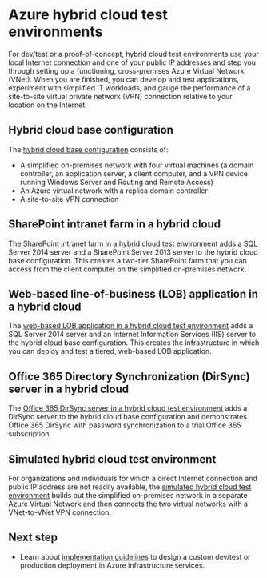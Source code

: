 <properties
	pageTitle="Hybrid cloud test environments in Azure | Microsoft Azure"
	description="Find the articles that describe how to build dev/test or proof-of-concept IT pro environments for your Azure-based hybrid cloud."
	documentationCenter=""
	services="virtual-machines-windows"
	authors="JoeDavies-MSFT"
	manager="timlt"
	editor=""
	tags="azure-resource-manager"/>

<tags
	ms.service="virtual-machines-windows"
	ms.date="04/01/2016"
	wacn.date=""/>

# Azure hybrid cloud test environments

For dev/test or a proof-of-concept, hybrid cloud test environments use your local Internet connection and one of your public IP addresses and step you through setting up a functioning, cross-premises Azure Virtual Network (VNet). When you are finished, you can develop and test applications, experiment with simplified IT workloads, and gauge the performance of a site-to-site virtual private network (VPN) connection relative to your location on the Internet.

## Hybrid cloud base configuration

The [hybrid cloud base configuration](/documentation/articles/virtual-machines-windows-ps-hybrid-cloud-test-env-base/) consists of:

- A simplified on-premises network with four virtual machines (a domain controller, an application server, a client computer, and a VPN device running Windows Server and Routing and Remote Access)
- An Azure virtual network with a replica domain controller
- A site-to-site VPN connection

## SharePoint intranet farm in a hybrid cloud

The [SharePoint intranet farm in a hybrid cloud test environment](/documentation/articles/virtual-machines-windows-ps-hybrid-cloud-test-env-sp/) adds a SQL Server 2014 server and a SharePoint Server 2013 server to the hybrid cloud base configuration. This creates a two-tier SharePoint farm that you can access from the client computer on the simplified on-premises network.

## Web-based line-of-business (LOB) application in a hybrid cloud

The [web-based LOB application in a hybrid cloud test environment](/documentation/articles/virtual-machines-windows-ps-hybrid-cloud-test-env-lob/) adds a SQL Server 2014 server and an Internet Information Services (IIS) server to the hybrid cloud base configuration. This creates the infrastructure in which you can deploy and test a tiered, web-based LOB application.

## Office 365 Directory Synchronization (DirSync) server in a hybrid cloud

The [Office 365 DirSync server in a hybrid cloud test environment](/documentation/articles/virtual-machines-windows-ps-hybrid-cloud-test-env-dirsync/) adds a DirSync server to the hybrid cloud base configuration and demonstrates Office 365 DirSync with password synchronization to a trial Office 365 subscription.

## Simulated hybrid cloud test environment

For organizations and individuals for which a direct Internet connection and public IP address are not readily available, the [simulated hybrid cloud test environment](/documentation/articles/virtual-machines-windows-ps-hybrid-cloud-test-env-sim/) builds out the simplified on-premises network in a separate Azure Virtual Network and then connects the two virtual networks with a VNet-to-VNet VPN connection.


## Next step

- Learn about [implementation guidelines](/documentation/articles/virtual-machines-linux-infrastructure-service-guidelines/) to design a custom dev/test or production deployment in Azure infrastructure services.
